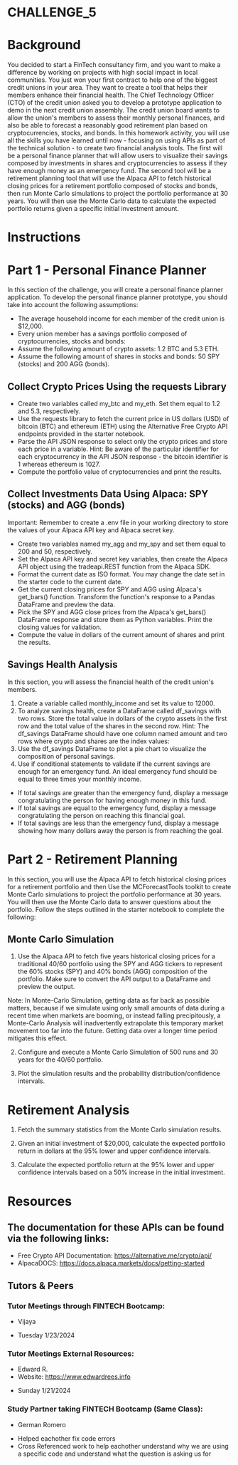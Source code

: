 # CHALLENGE_5
# Background
You decided to start a FinTech consultancy firm, and you want to make a difference by working on projects with high social impact in local communities. You just won your first contract to help one of the biggest credit unions in your area. They want to create a tool that helps their members enhance their financial health. The Chief Technology Officer (CTO) of the credit union asked you to develop a prototype application to demo in the next credit union assembly.
The credit union board wants to allow the union's members to assess their monthly personal finances, and also be able to forecast a reasonably good retirement plan based on cryptocurrencies, stocks, and bonds.
In this homework activity, you will use all the skills you have learned until now - focusing on using APIs as part of the technical solution - to create two financial analysis tools.
The first will be a personal finance planner that will allow users to visualize their savings composed by investments in shares and cryptocurrencies to assess if they have enough money as an emergency fund.
The second tool will be a retirement planning tool that will use the Alpaca API to fetch historical closing prices for a retirement portfolio composed of stocks and bonds, then run Monte Carlo simulations to project the portfolio performance at 30 years. You will then use the Monte Carlo data to calculate the expected portfolio returns given a specific initial investment amount.

# Instructions

# Part 1 - Personal Finance Planner
In this section of the challenge, you will create a personal finance planner application. To develop the personal finance planner prototype, you should take into account the following assumptions:
* The average household income for each member of the credit union is $12,000.
* Every union member has a savings portfolio composed of cryptocurrencies, stocks and bonds:
* Assume the following amount of crypto assets: 1.2 BTC and 5.3 ETH.
* Assume the following amount of shares in stocks and bonds: 50 SPY (stocks) and 200 AGG (bonds).

## Collect Crypto Prices Using the requests Library
* Create two variables called my_btc and my_eth. Set them equal to 1.2 and 5.3, respectively.
* Use the requests library to fetch the current price in US dollars (USD) of bitcoin (BTC) and ethereum (ETH) using the Alternative Free Crypto API endpoints provided in the starter notebook.
* Parse the API JSON response to select only the crypto prices and store each price in a variable.
Hint: Be aware of the particular identifier for each cryptocurrency in the API JSON response - the bitcoin identifier is 1 whereas ethereum is 1027.
* Compute the portfolio value of cryptocurrencies and print the results.

## Collect Investments Data Using Alpaca: SPY (stocks) and AGG (bonds)
Important: Remember to create a .env file in your working directory to store the values of your Alpaca API key and Alpaca secret key.

* Create two variables named my_agg and my_spy and set them equal to 200 and 50, respectively.
* Set the Alpaca API key and secret key variables, then create the Alpaca API object using the tradeapi.REST function from the Alpaca SDK.
* Format the current date as ISO format. You may change the date set in the starter code to the current date.
* Get the current closing prices for SPY and AGG using Alpaca's get_bars() function. Transform the function's response to a Pandas DataFrame and preview the data.
* Pick the SPY and AGG close prices from the Alpaca's get_bars() DataFrame response and store them as Python variables. Print the closing values for validation.
* Compute the value in dollars of the current amount of shares and print the results.

## Savings Health Analysis
In this section, you will assess the financial health of the credit union's members.
1. Create a variable called monthly_income and set its value to 12000.
2. To analyze savings health, create a DataFrame called df_savings with two rows. Store the total value in dollars of the crypto assets in the first row and the total value of the shares in the second row.
Hint: The df_savings DataFrame should have one column named amount and two rows where crypto and shares are the index values:
3. Use the df_savings DataFrame to plot a pie chart to visualize the composition of personal savings.
4. Use if conditional statements to validate if the current savings are enough for an emergency fund. An ideal emergency fund should be equal to three times your monthly income.
* If total savings are greater than the emergency fund, display a message congratulating the person for having enough money in this fund.
* If total savings are equal to the emergency fund, display a message congratulating the person on reaching this financial goal.
* If total savings are less than the emergency fund, display a message showing how many dollars away the person is from reaching the goal.

# Part 2 - Retirement Planning
In this section, you will use the Alpaca API to fetch historical closing prices for a retirement portfolio and then Use the MCForecastTools toolkit to create Monte Carlo simulations to project the portfolio performance at 30 years. You will then use the Monte Carlo data to answer questions about the portfolio.
Follow the steps outlined in the starter notebook to complete the following:

## Monte Carlo Simulation
1. Use the Alpaca API to fetch five years historical closing prices for a traditional 40/60 portfolio using the SPY and AGG tickers to represent the 60% stocks (SPY) and 40% bonds (AGG) composition of the portfolio. Make sure to convert the API output to a DataFrame and preview the output.

Note: In Monte-Carlo Simulation, getting data as far back as possible matters, because if we simulate using only small amounts of data during a recent time when markets are booming, or instead falling precipitously, a Monte-Carlo Analysis will inadvertently extrapolate this temporary market movement too far into the future. Getting data over a longer time period mitigates this effect.

2. Configure and execute a Monte Carlo Simulation of 500 runs and 30 years for the 40/60 portfolio.

3. Plot the simulation results and the probability distribution/confidence intervals.

# Retirement Analysis
1. Fetch the summary statistics from the Monte Carlo simulation results.


2. Given an initial investment of $20,000, calculate the expected portfolio return in dollars at the 95% lower and upper confidence intervals.

3. Calculate the expected portfolio return at the 95% lower and upper confidence intervals based on a 50% increase in the initial investment.

# Resources 

## The documentation for these APIs can be found via the following links:
* Free Crypto API Documentation: https://alternative.me/crypto/api/
* AlpacaDOCS: https://docs.alpaca.markets/docs/getting-started

## Tutors & Peers 
### Tutor Meetings through FINTECH Bootcamp:
* Vijaya
- Tuesday 1/23/2024

### Tutor Meetings External Resources:
* Edward R.
* Website: https://www.edwardrees.info
- Sunday 1/21/2024
 
### Study Partner taking FINTECH Bootcamp (Same Class):
* German Romero
- Helped eachother fix code errors
- Cross Referenced work to help eachother understand why we are using a specific code and understand what the question is asking us for

















